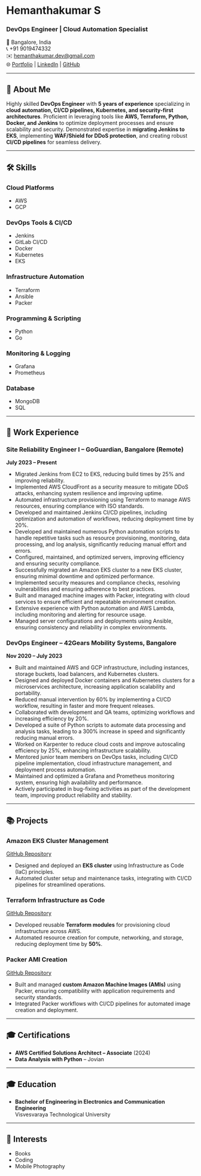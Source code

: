 # Hemanthakumar S
### DevOps Engineer | Cloud Automation Specialist

📍 Bangalore, India  
📞 +91 9019474332  
✉️ hemanthakumar.dev@gmail.com  
🌐 [Portfolio](https://hemanthakumar.dev) | [LinkedIn](https://www.linkedin.com/in/hemanthhs/) | [GitHub](https://github.com/hemanthakumar97)

---

## 🌟 About Me
Highly skilled **DevOps Engineer** with **5 years of experience** specializing in **cloud automation, CI/CD pipelines, Kubernetes, and security-first architectures**. Proficient in leveraging tools like **AWS, Terraform, Python, Docker, and Jenkins** to optimize deployment processes and ensure scalability and security. Demonstrated expertise in **migrating Jenkins to EKS**, implementing **WAF/Shield for DDoS protection**, and creating robust **CI/CD pipelines** for seamless delivery.

---

## 🛠️ Skills

### Cloud Platforms
- AWS
- GCP

### DevOps Tools & CI/CD
- Jenkins
- GitLab CI/CD
- Docker
- Kubernetes
- EKS

### Infrastructure Automation
- Terraform
- Ansible
- Packer

### Programming & Scripting
- Python
- Go

### Monitoring & Logging
- Grafana
- Prometheus

### Database
- MongoDB
- SQL

---

## 💼 Work Experience

### **Site Reliability Engineer I** – GoGuardian, Bangalore (Remote)
**July 2023 – Present**
- Migrated Jenkins from EC2 to EKS, reducing build times by 25% and improving reliability.
- Implemented AWS CloudFront as a security measure to mitigate DDoS attacks, enhancing system resilience and improving uptime.
- Automated infrastructure provisioning using Terraform to manage AWS resources, ensuring compliance with ISO standards.
- Developed and maintained Jenkins CI/CD pipelines, including optimization and automation of workflows, reducing deployment time by 20%.
- Developed and maintained numerous Python automation scripts to handle repetitive tasks such as resource provisioning, monitoring, data processing, and log analysis, significantly reducing manual effort and errors.
- Configured, maintained, and optimized servers, improving efficiency and ensuring security compliance.
- Successfully migrated an Amazon EKS cluster to a new EKS cluster, ensuring minimal downtime and optimized performance.
- Implemented security measures and compliance checks, resolving vulnerabilities and ensuring adherence to best practices.
- Built and managed machine images with Packer, integrating with cloud services to ensure efficient and repeatable environment creation.
- Extensive experience with Python automation and AWS Lambda, including monitoring and alerting for resource usage.
- Managed server configurations and deployments using Ansible, ensuring consistency and reliability in complex environments.

### **DevOps Engineer** – 42Gears Mobility Systems, Bangalore
**Nov 2020 – July 2023**
- Built and maintained AWS and GCP infrastructure, including instances, storage buckets, load balancers, and Kubernetes clusters.
- Designed and deployed Docker containers and Kubernetes clusters for a microservices architecture, increasing application scalability and portability.
- Reduced manual intervention by 60% by implementing a CI/CD workflow, resulting in faster and more frequent releases.
- Collaborated with development and QA teams, optimizing workflows and increasing efficiency by 20%.
- Developed a suite of Python scripts to automate data processing and analysis tasks, leading to a 300% increase in speed and significantly reducing manual errors.
- Worked on Karpenter to reduce cloud costs and improve autoscaling efficiency by 25%, enhancing infrastructure scalability.
- Mentored junior team members on DevOps tasks, including CI/CD pipeline implementation, cloud infrastructure management, and deployment process automation.
- Maintained and optimized a Grafana and Prometheus monitoring system, ensuring high availability and performance.
- Actively participated in bug-fixing activities as part of the development team, improving product reliability and stability.

---

## 📚 Projects

### **Amazon EKS Cluster Management**  
[GitHub Repository](https://github.com/hemanthakumar97/EKS)  
- Designed and deployed an **EKS cluster** using Infrastructure as Code (IaC) principles.
- Automated cluster setup and maintenance tasks, integrating with CI/CD pipelines for streamlined operations.

### **Terraform Infrastructure as Code**  
[GitHub Repository](https://github.com/hemanthakumar97/Terraform-IaC)  
- Developed reusable **Terraform modules** for provisioning cloud infrastructure across AWS.
- Automated resource creation for compute, networking, and storage, reducing deployment time by **50%**.

### **Packer AMI Creation**  
[GitHub Repository](https://github.com/hemanthakumar97/Packer-AMI)  
- Built and managed **custom Amazon Machine Images (AMIs)** using Packer, ensuring compatibility with application requirements and security standards.
- Integrated Packer workflows with CI/CD pipelines for automated image creation and deployment.

---

## 🎓 Certifications
- **AWS Certified Solutions Architect – Associate** (2024)
- **Data Analysis with Python** – Jovian

---

## 🎓 Education
- **Bachelor of Engineering in Electronics and Communication Engineering**  
  Visvesvaraya Technological University  

---

## 🎯 Interests
- Books  
- Coding  
- Mobile Photography
